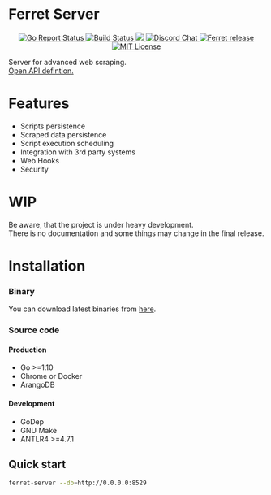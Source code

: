 # Ferret Server
<p align="center">
	<a href="https://goreportcard.com/report/github.com/MontFerret/ferret-server">
		<img alt="Go Report Status" src="https://goreportcard.com/badge/github.com/MontFerret/ferret-server">
	</a>
	<a href="https://travis-ci.com/MontFerret/ferret-server">
		<img alt="Build Status" src="https://travis-ci.com/MontFerret/ferret-server.svg?branch=master">
	</a>
	<a href="https://codecov.io/gh/MontFerret/ferret-server">
		<img src="https://codecov.io/gh/MontFerret/ferret-server/branch/master/graph/badge.svg" />
	</a>
	<a href="https://discord.gg/kzet32U">
		<img alt="Discord Chat" src="https://img.shields.io/discord/501533080880676864.svg">
	</a>
	<a href="https://github.com/MontFerret/ferret-server/releases">
		<img alt="Ferret release" src="https://img.shields.io/github/release/MontFerret/ferret-server.svg">
	</a>
	<a href="http://opensource.org/licenses/MIT">
		<img alt="MIT License" src="http://img.shields.io/badge/license-MIT-brightgreen.svg">
	</a>
</p>

Server for advanced web scraping.    
[Open API defintion.](https://next.stoplight.io/montferret/ferret-server/)

# Features
- Scripts persistence
- Scraped data persistence
- Script execution scheduling
- Integration with 3rd party systems
- Web Hooks
- Security

# WIP
Be aware, that the project is under heavy development.    
There is no documentation and some things may change in the final release.

# Installation
### Binary
You can download latest binaries from [here](https://github.com/MontFerret/ferret-server/releases).

### Source code
#### Production
* Go >=1.10
* Chrome or Docker
* ArangoDB

#### Development
* GoDep
* GNU Make
* ANTLR4 >=4.7.1

## Quick start

```sh
ferret-server --db=http://0.0.0.0:8529
```
